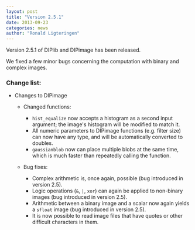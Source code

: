 ```yaml
---
layout: post
title: "Version 2.5.1"
date: 2013-09-23
categories: news
author: "Ronald Ligteringen"
---
```


Version 2.5.1 of DIPlib and DIPimage has been released.

We fixed a few minor bugs concerning the computation with binary and complex images.

<h3>Change list:</h3>

- Changes to DIPimage

    - Changed functions:

        - `hist_equalize` now accepts a histogram as a second input argument; the image's histogram will be modified to match it.
        - All numeric parameters to DIPimage functions (e.g. filter size) can now have any type, and will be automatically converted to doubles.
        - `gaussianblob` now can place multiple blobs at the same time, which is much faster than repeatedly calling the function.

    - Bug fixes:

        - Complex arithmetic is, once again, possible (bug introduced in version 2.5).
        - Logic operations (`&`, `|`, `xor`) can again be applied to non-binary images (bug introduced in version 2.5).
        - Arithmetic between a binary image and a scalar now again yields a `sfloat` image (bug introduced in version 2.5).
        - It is now possible to read image files that have quotes or other difficult characters in them.
